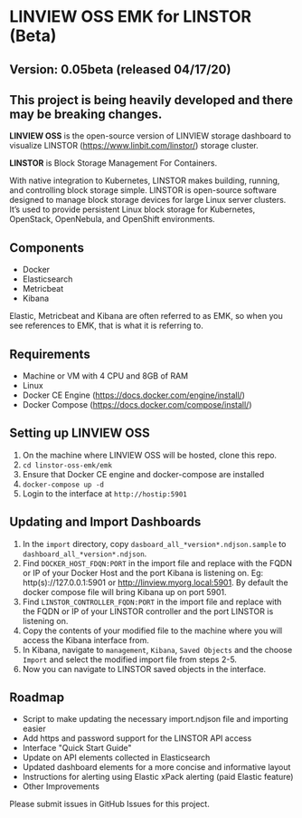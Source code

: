 # LINVIEW OSS EMK for LINSTOR (Beta)
## Version: 0.05beta (released 04/17/20)

## This project is being heavily developed and there may be breaking changes.

**LINVIEW OSS** is the open-source version of LINVIEW storage dashboard to visualize LINSTOR (https://www.linbit.com/linstor/) storage cluster.

**LINSTOR** is Block Storage Management For Containers. 

With native integration to Kubernetes, LINSTOR makes building, running, and controlling block storage simple. LINSTOR is open-source software designed to manage block storage devices for large Linux server clusters. It’s used to provide persistent Linux block storage for Kubernetes, OpenStack, OpenNebula, and OpenShift environments. 

## Components
* Docker
* Elasticsearch
* Metricbeat
* Kibana

Elastic, Metricbeat and Kibana are often referred to as EMK, so when you see references to EMK, that is what it is referring to.

## Requirements
* Machine or VM with 4 CPU and 8GB of RAM
* Linux
* Docker CE Engine (https://docs.docker.com/engine/install/)
* Docker Compose (https://docs.docker.com/compose/install/)

## Setting up LINVIEW OSS
1. On the machine where LINVIEW OSS will be hosted, clone this repo.
2. `cd linstor-oss-emk/emk`
3. Ensure that Docker CE engine and docker-compose are installed
4. `docker-compose up -d`
5. Login to the interface at `http://hostip:5901`

## Updating and Import Dashboards
1. In the `import` directory, copy `dasboard_all_*version*.ndjson.sample` to `dashboard_all_*version*.ndjson`.
2. Find `DOCKER_HOST_FDQN:PORT` in the import file and replace with the FQDN or IP of your Docker Host and the port Kibana is listening on. Eg: http(s)://127.0.0.1:5901 or http://linview.myorg.local:5901. By default the docker compose file will bring Kibana up on port 5901.
3. Find `LINSTOR_CONTROLLER_FQDN:PORT` in the import file and replace with the FQDN or IP of your LINSTOR controller and the port LINSTOR is listening on.
4. Copy the contents of your modified file to the machine where you will access the Kibana interface from.
5. In Kibana, navigate to `management`, `Kibana`, `Saved Objects` and the choose `Import` and select the modified import file from steps 2-5.
6. Now you can navigate to LINSTOR saved objects in the interface.

## Roadmap
* Script to make updating the necessary import.ndjson file and importing easier
* Add https and password support for the LINSTOR API access
* Interface "Quick Start Guide"
* Update on API elements collected in Elasticsearch
* Updated dashboard elements for a more concise and informative layout
* Instructions for alerting using Elastic xPack alerting (paid Elastic feature)
* Other Improvements

Please submit issues in GitHub Issues for this project.

